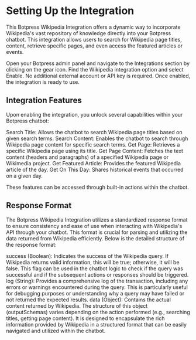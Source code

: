 # Setting Up the Integration
This Botpress Wikipedia Integration offers a dynamic way to incorporate Wikipedia's vast repository of knowledge directly into your Botpress chatbot. This integration allows users to search for Wikipedia page titles, content, retrieve specific pages, and even access the featured articles or events.

Open your Botpress admin panel and navigate to the Integrations section by clicking on the gear icon.
Find the Wikipedia integration option and select Enable.
No additional external account or API key is required. Once enabled, the integration is ready to use.

## Integration Features

Upon enabling the integration, you unlock several capabilities within your Botpress chatbot:

Search Title: Allows the chatbot to search Wikipedia page titles based on given search terms.
Search Content: Enables the chatbot to search through Wikipedia page content for specific search terms.
Get Page: Retrieves a specific Wikipedia page using its title.
Get Page Content: Fetches the text content (headers and paragraphs) of a specified Wikipedia page or Wikimedia project.
Get Featured Article: Provides the featured Wikipedia article of the day.
Get On This Day: Shares historical events that occurred on a given day.

These features can be accessed through built-in actions within the chatbot.

## Response Format
The Botpress Wikipedia Integration utilizes a standardized response format to ensure consistency and ease of use when interacting with Wikipedia's API through your chatbot. This format is crucial for parsing and utilizing the data returned from Wikipedia efficiently. 
Below is the detailed structure of the response format:

success (Boolean): Indicates the success of the Wikipedia query. If Wikipedia returns valid information, this will be true; otherwise, it will be false. This flag can be used in the chatbot logic to check if the query was successful and if the subsequent actions or responses should be triggered.
log (String): Provides a comprehensive log of the transaction, including any errors or warnings encountered during the query. This is particularly useful for debugging purposes or understanding why a query may have failed or not returned the expected results.
data (Object): Contains the actual content returned by Wikipedia. The structure of this object (outputSchemas) varies depending on the action performed (e.g., searching titles, getting page content). It is designed to encapsulate the rich information provided by Wikipedia in a structured format that can be easily navigated and utilized within the chatbot.